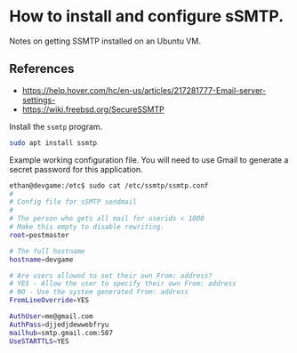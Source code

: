 # How to install and configure sSMTP.

Notes on getting SSMTP installed on an Ubuntu VM.

## References
* https://help.hover.com/hc/en-us/articles/217281777-Email-server-settings-
* https://wiki.freebsd.org/SecureSSMTP

Install the ```ssmtp``` program.
```bash
sudo apt install ssmtp
```
Example working configuration file. You will need to use Gmail to generate a secret password for this application.

```bash
ethan@devgame:/etc$ sudo cat /etc/ssmtp/ssmtp.conf
#
# Config file for sSMTP sendmail
#
# The person who gets all mail for userids < 1000
# Make this empty to disable rewriting.
root=postmaster

# The full hostname
hostname=devgame

# Are users allowed to set their own From: address?
# YES - Allow the user to specify their own From: address
# NO - Use the system generated From: address
FromLineOverride=YES

AuthUser=me@gmail.com
AuthPass=djjedjdewwebfryu
mailhub=smtp.gmail.com:587
UseSTARTTLS=YES
```


